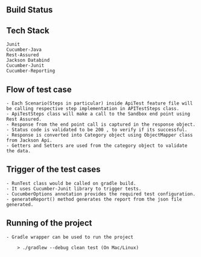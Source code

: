 Build Status
----------------------------------------------------------------------------------

Tech Stack
----------------------------------------------------------------------------------
    Junit
    Cucumber-Java
    Rest-Assured
    Jackson Databind
    Cucumber-Junit
    Cucumber-Reporting

Flow of test case
----------------------------------------------------------------------------------

    - Each Scenario(Steps in particular) inside ApiTest feature file will be calling respective step implementation in APITestSteps class.
    - ApiTestSteps class will make a call to the Sandbox end point using Rest Assured.
    - Response from the end point call is captured in the response object.
    - Status code is validated to be 200 , to verify if its successful.
    - Response is converted into Category object using ObjectMapper class from Jackson Api.
    - Getters and Setters are used from the category object to validate the data.

Trigger of the test cases
---------------------------------------------------------------------------------

    - RunTest class would be called on gradle build.
    - It uses Cucumber-Junit library to trigger tests.
    - CucumberOptions annotation provides the required test configuration.
    - generateReport() method generates the report from the json file generated.


Running of the project
----------------------------------------------------------------------------------
    - Gradle wrapper can be used to run the project

        > ./gradlew --debug clean test (On Mac/Linux)

